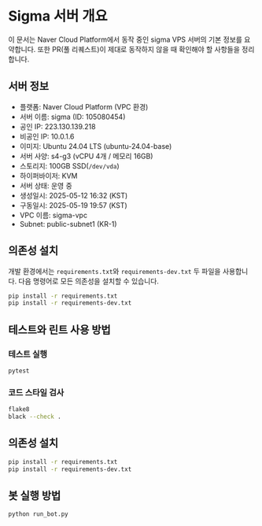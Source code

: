 # Sigma 서버 개요

이 문서는 Naver Cloud Platform에서 동작 중인 sigma VPS 서버의 기본 정보를 요약합니다. 또한 PR(풀 리퀘스트)이 제대로 동작하지 않을 때 확인해야 할 사항들을 정리합니다.

## 서버 정보

- 플랫폼: Naver Cloud Platform (VPC 환경)
- 서버 이름: sigma (ID: 105080454)
- 공인 IP: 223.130.139.218
- 비공인 IP: 10.0.1.6
- 이미지: Ubuntu 24.04 LTS (ubuntu-24.04-base)
- 서버 사양: s4-g3 (vCPU 4개 / 메모리 16GB)
- 스토리지: 100GB SSD(`/dev/vda`)
- 하이퍼바이저: KVM
- 서버 상태: 운영 중
- 생성일시: 2025-05-12 16:32 (KST)
- 구동일시: 2025-05-19 19:57 (KST)
- VPC 이름: sigma-vpc
- Subnet: public-subnet1 (KR-1)

## 의존성 설치

개발 환경에서는 `requirements.txt`와 `requirements-dev.txt` 두 파일을 사용합니다.
다음 명령어로 모든 의존성을 설치할 수 있습니다.

```bash
pip install -r requirements.txt
pip install -r requirements-dev.txt
```


## 테스트와 린트 사용 방법

### 테스트 실행
```bash
pytest
```

### 코드 스타일 검사
```bash
flake8
black --check .
```

## 의존성 설치
```bash
pip install -r requirements.txt
pip install -r requirements-dev.txt
```

## 봇 실행 방법
```bash
python run_bot.py
```
